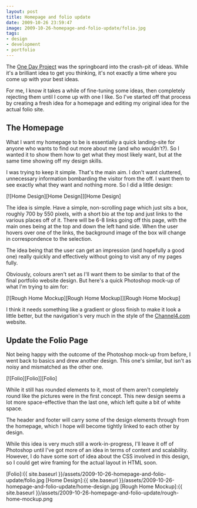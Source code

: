 ```yaml
---
layout: post
title: Homepage and folio update
date: 2009-10-26 23:59:47
image: 2009-10-26-homepage-and-folio-update/folio.jpg
tags:
- design
- development
- portfolio
---
```

The [One Day Project][One Day Project] was the springboard into the crash-pit of ideas. While it's a brilliant idea to get you thinking, it's not exactly a time where you come up with your best ideas.

For me, I know it takes a while of fine-tuning some ideas, then completely rejecting them until I come up with one I like. So I've started off that process by creating a fresh idea for a homepage and editing my original idea for the actual folio site.

## The Homepage

What I want my homepage to be is essentially a quick landing-site for anyone who wants to find out more about me (and who wouldn't?). So I wanted it to show them how to get what they most likely want, but at the same time showing off my design skills.

I was trying to keep it simple. That's the main aim. I don't want cluttered, unnecessary information bombarding the visitor from the off. I want them to see exactly what they want and nothing more. So I did a little design:

[![Home Design][Home Design]][Home Design]

The idea is simple. Have a simple, non-scrolling page which just sits a box, roughly 700 by 550 pixels, with a short bio at the top and just links to the various places off of it. There will be 6-8 links going off this page, with the main ones being at the top and down the left hand side. When the user hovers over one of the links, the background image of the box will change in correspondence to the selection.

The idea being that the user can get an impression (and hopefully a good one) really quickly and effectively without going to visit any of my pages fully. 

Obviously, colours aren't set as I'll want them to be similar to that of the final portfolio website design. But here's a quick Photoshop mock-up of what I'm trying to aim for:

[![Rough Home Mockup][Rough Home Mockup]][Rough Home Mockup]

I think it needs something like a gradient or gloss finish to make it look a little better, but the navigation's very much in the style of the [Channel4.com][Channel4.com] website.

## Update the Folio Page

Not being happy with the outcome of the Photoshop mock-up from before, I went back to basics and drew another design. This one's similar, but isn't as noisy and mismatched as the other one. 

[![Folio][Folio]][Folio]

While it still has rounded elements to it, most of them aren't completely round like the pictures were in the first concept. This new design seems a lot more space-effective than the last one, which left quite a bit of white space.

The header and footer will carry some of the design elements through from the homepage, which I hope will become tightly linked to each other by design. 

While this idea is very much still a work-in-progress, I'll leave it off of Photoshop until I've got more of an idea in terms of content and scalability. However, I do have some sort of idea about the CSS involved in this design, so I could get wire framing for the actual layout in HTML soon. 

[Folio]:{{ site.baseurl }}/assets/2009-10-26-homepage-and-folio-update/folio.jpg
[Home Design]:{{ site.baseurl }}/assets/2009-10-26-homepage-and-folio-update/home-design.jpg
[Rough Home Mockup]:{{ site.baseurl }}/assets/2009-10-26-homepage-and-folio-update/rough-home-mockup.png

[One Day Project]:/blog/2009/10/20/one-day-project-conceptual-development-of-the-portfolio.html
[Channel4.com]:http://www.channel4.com/